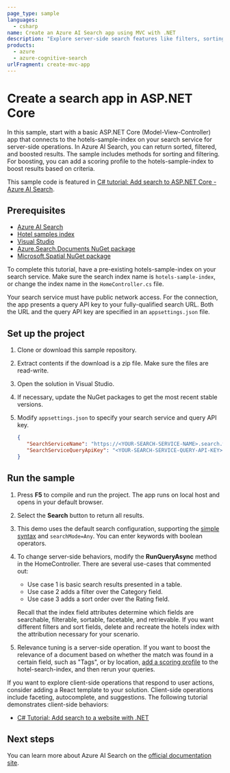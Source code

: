 ```yaml
---
page_type: sample
languages:
  - csharp
name: Create an Azure AI Search app using MVC with .NET
description: "Explore server-side search features like filters, sorting, and relevance tuning in this ASP.NET Core (MVC) app for Azure AI Search."
products:
  - azure
  - azure-cognitive-search
urlFragment: create-mvc-app
---
```


# Create a search app in ASP.NET Core

In this sample, start with a basic ASP.NET Core (Model-View-Controller) app that connects to the hotels-sample-index on your search service for server-side operations. In Azure AI Search, you can return sorted, filtered, and boosted results. The sample includes methods for sorting and filtering. For boosting, you can add a scoring profile to the hotels-sample-index to boost results based on criteria.

This sample code is featured in [C# tutorial: Add search to ASP.NET Core - Azure AI Search](https://docs.microsoft.com/azure/search/tutorial-csharp-create-mvc-app). 

## Prerequisites

+ [Azure AI Search](search-create-app-portal.md)
+ [Hotel samples index](search-get-started-portal.md)
+ [Visual Studio](https://visualstudio.microsoft.com/downloads/)
+ [Azure.Search.Documents NuGet package](https://www.nuget.org/packages/Azure.Search.Documents/)
+ [Microsoft.Spatial NuGet package](https://www.nuget.org/packages/Microsoft.Spatial/)

To complete this tutorial, have a pre-existing hotels-sample-index on your search service. Make sure the search index name is `hotels-sample-index`, or change the index name in the `HomeController.cs` file.

Your search service must have public network access. For the connection, the app presents a query API key to your fully-qualified search URL. Both the URL and the query API key are specified in an `appsettings.json` file.

## Set up the project

1. Clone or download this sample repository.

1. Extract contents if the download is a zip file. Make sure the files are read-write.

1. Open the solution in Visual Studio.

1. If necessary, update the NuGet packages to get the most recent stable versions.

1. Modify `appsettings.json` to specify your search service and query API key.

   ```json
   {
      "SearchServiceName": "https://<YOUR-SEARCH-SERVICE-NAME>.search.windows.net",
      "SearchServiceQueryApiKey": "<YOUR-SEARCH-SERVICE-QUERY-API-KEY>"
   }
   ```

## Run the sample

1. Press **F5** to compile and run the project. The app runs on local host and opens in your default browser.

1. Select the **Search** button to return all results.

1. This demo uses the default search configuration, supporting the [simple syntax](https://learn.microsoft.com/azure/search/query-simple-syntax) and `searchMode=Any`. You can enter keywords with boolean operators.

1. To change server-side behaviors, modify the **RunQueryAsync** method in the HomeController. There are several use-cases that commented out:

   + Use case 1 is basic search results presented in a table.
   + Use case 2 adds a filter over the Category field.
   + Use case 3 adds a sort order over the Rating field.

   Recall that the index field attributes determine which fields are searchable, filterable, sortable, facetable, and retrievable. If you want different filters and sort fields, delete and recreate the hotels index with the attribution necessary for your scenario.

1. Relevance tuning is a server-side operation. If you want to boost the relevance of a document based on whether the match was found in a certain field, such as "Tags", or by location, [add a scoring profile](https://learn.microsoft.com/azure/search/index-add-scoring-profiles) to the hotel-search-index, and then rerun your queries.

If you want to explore client-side operations that respond to user actions, consider adding a React template to your solution. Client-side operations include faceting, autocomplete, and suggestions. The following tutorial demonstrates client-side behaviors:

+ [C# Tutorial: Add search to a website with .NET](https://learn.microsoft.com/azure/search/tutorial-csharp-overview)

## Next steps

You can learn more about Azure AI Search on the [official documentation site](https://learn.microsoft.com/azure/search).